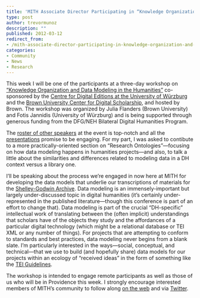 ```yaml
---
title: 'MITH Associate Director Participating in “Knowledge Organization and Data Modeling in the Humanities” Workshop'
type: post
author: trevormunoz
description: ""
published: 2012-03-12
redirect_from: 
- /mith-associate-director-participating-in-knowledge-organization-and-data-modeling-in-the-humanities-workshop/
categories:
- Community
- News
- Research
---
```

This week I will be one of the participants at a three-day workshop on [“Knowledge Organization and Data Modeling in the Humanities”](http://datasymposium.wordpress.com/) co-sponsored by the [Centre for Digital Editions at the University of Würzburg](http://www.zde.uni-wuerzburg.de/) and the [Brown University Center for Digital Scholarship](http://library.brown.edu/cds/), and hosted by Brown. The workshop was organized by Julia Flanders (Brown University) and Fotis Jannidis (University of Würzburg) and is being supported through generous funding from the DFG/NEH Bilateral Digital Humanities Program.

The [roster of other speakers](http://datasymposium.wordpress.com/people/) at the event is top-notch and all the [presentations](http://datasymposium.wordpress.com/abstracts/) promise to be engaging. For my part, I was asked to contibute to a more practically-oriented section on “Research Ontologies”—focusing on how data modeling happens in humanities projects—and also, to talk a little about the similarities and differences related to modeling data in a DH context versus a library one.

I’ll be speaking about the process we’re engaged in now here at MITH for developing the data models that underlie our transcriptions of materials for the [Shelley-Godwin Archive](http://www.shelleygodwinarchive.org/). Data modeling is an immensely-important but largely under-discussed topic in digital humanities (it’s certainly under-represented in the published literature—though this conference is part of an effort to change that). Data modeling is part of the crucial “DH-specific” intellectual work of translating between the (often implicit) understandings that scholars have of the objects they study and the affordances of a particular digital technology (which might be a relational database or TEI XML or any number of things). For projects that are attempting to conform to standards and best practices, data modeling never begins from a blank slate. I’m particularly interested in the ways—social, conceptual, and technical—that we use to build (and hopefully share) data models for our projects within an ecology of “received ideas” in the form of something like the [TEI Guidelines](http://www.tei-c.org/release/doc/tei-p5-doc/en/html/index-toc.html).

The workshop is intended to engage remote participants as well as those of us who will be in Providence this week. I strongly encourage interested members of MITH’s community to follow along [on the web](http://datasymposium.wordpress.com/) and via [Twitter](http://twitter.com/#!/datasymposium).

